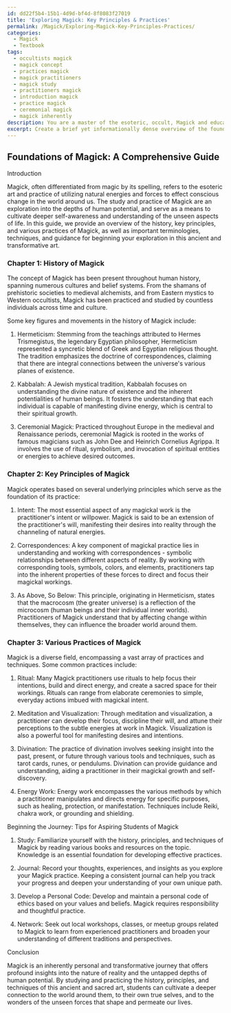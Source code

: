 ```yaml
---
id: dd22f5b4-15b1-4d9d-bf4d-8f8083f27019
title: 'Exploring Magick: Key Principles & Practices'
permalink: /Magick/Exploring-Magick-Key-Principles-Practices/
categories:
  - Magick
  - Textbook
tags:
  - occultists magick
  - magick concept
  - practices magick
  - magick practitioners
  - magick study
  - practitioners magick
  - introduction magick
  - practice magick
  - ceremonial magick
  - magick inherently
description: You are a master of the esoteric, occult, Magick and education, you have written many textbooks on the subject in ways that provide students with rich and deep understanding of the subject. You are being asked to write textbook-like sections on a topic and you do it with full context, explainability, and reliability in accuracy to the true facts of the topic at hand, in a textbook style that a student would easily be able to learn from, in a rich, engaging, and contextual way. Always include relevant context (such as formulas and history), related concepts, and in a way that someone can gain deep insights from.
excerpt: Create a brief yet informationally dense overview of the foundations of Magick, focusing on its history, key principles, and various practices. Please include important terminologies, techniques, and how a student can begin their journey in the exploration and practice of Magick.
---
```


## Foundations of Magick: A Comprehensive Guide

Introduction

Magick, often differentiated from magic by its spelling, refers to the esoteric art and practice of utilizing natural energies and forces to effect conscious change in the world around us. The study and practice of Magick are an exploration into the depths of human potential, and serve as a means to cultivate deeper self-awareness and understanding of the unseen aspects of life. In this guide, we provide an overview of the history, key principles, and various practices of Magick, as well as important terminologies, techniques, and guidance for beginning your exploration in this ancient and transformative art.

### Chapter 1: History of Magick

The concept of Magick has been present throughout human history, spanning numerous cultures and belief systems. From the shamans of prehistoric societies to medieval alchemists, and from Eastern mystics to Western occultists, Magick has been practiced and studied by countless individuals across time and culture.

Some key figures and movements in the history of Magick include:

1. Hermeticism: Stemming from the teachings attributed to Hermes Trismegistus, the legendary Egyptian philosopher, Hermeticism represented a syncretic blend of Greek and Egyptian religious thought. The tradition emphasizes the doctrine of correspondences, claiming that there are integral connections between the universe's various planes of existence.

2. Kabbalah: A Jewish mystical tradition, Kabbalah focuses on understanding the divine nature of existence and the inherent potentialities of human beings. It fosters the understanding that each individual is capable of manifesting divine energy, which is central to their spiritual growth.

3. Ceremonial Magick: Practiced throughout Europe in the medieval and Renaissance periods, ceremonial Magick is rooted in the works of famous magicians such as John Dee and Heinrich Cornelius Agrippa. It involves the use of ritual, symbolism, and invocation of spiritual entities or energies to achieve desired outcomes.

### Chapter 2: Key Principles of Magick

Magick operates based on several underlying principles which serve as the foundation of its practice:

1. Intent: The most essential aspect of any magickal work is the practitioner's intent or willpower. Magick is said to be an extension of the practitioner's will, manifesting their desires into reality through the channeling of natural energies.

2. Correspondences: A key component of magickal practice lies in understanding and working with correspondences - symbolic relationships between different aspects of reality. By working with corresponding tools, symbols, colors, and elements, practitioners tap into the inherent properties of these forces to direct and focus their magickal workings.

3. As Above, So Below: This principle, originating in Hermeticism, states that the macrocosm (the greater universe) is a reflection of the microcosm (human beings and their individual inner worlds). Practitioners of Magick understand that by affecting change within themselves, they can influence the broader world around them.

### Chapter 3: Various Practices of Magick

Magick is a diverse field, encompassing a vast array of practices and techniques. Some common practices include:

1. Ritual: Many Magick practitioners use rituals to help focus their intentions, build and direct energy, and create a sacred space for their workings. Rituals can range from elaborate ceremonies to simple, everyday actions imbued with magickal intent.

2. Meditation and Visualization: Through meditation and visualization, a practitioner can develop their focus, discipline their will, and attune their perceptions to the subtle energies at work in Magick. Visualization is also a powerful tool for manifesting desires and intentions.

3. Divination: The practice of divination involves seeking insight into the past, present, or future through various tools and techniques, such as tarot cards, runes, or pendulums. Divination can provide guidance and understanding, aiding a practitioner in their magickal growth and self-discovery.

4. Energy Work: Energy work encompasses the various methods by which a practitioner manipulates and directs energy for specific purposes, such as healing, protection, or manifestation. Techniques include Reiki, chakra work, or grounding and shielding.

Beginning the Journey: Tips for Aspiring Students of Magick

1. Study: Familiarize yourself with the history, principles, and techniques of Magick by reading various books and resources on the topic. Knowledge is an essential foundation for developing effective practices.

2. Journal: Record your thoughts, experiences, and insights as you explore your Magick practice. Keeping a consistent journal can help you track your progress and deepen your understanding of your own unique path.

3. Develop a Personal Code: Develop and maintain a personal code of ethics based on your values and beliefs. Magick requires responsibility and thoughtful practice.

4. Network: Seek out local workshops, classes, or meetup groups related to Magick to learn from experienced practitioners and broaden your understanding of different traditions and perspectives.

Conclusion

Magick is an inherently personal and transformative journey that offers profound insights into the nature of reality and the untapped depths of human potential. By studying and practicing the history, principles, and techniques of this ancient and sacred art, students can cultivate a deeper connection to the world around them, to their own true selves, and to the wonders of the unseen forces that shape and permeate our lives.
